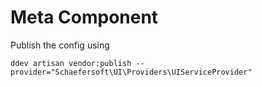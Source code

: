 # Meta Component

Publish the config using 
````shell
ddev artisan vendor:publish --provider="Schaefersoft\UI\Providers\UIServiceProvider" 
````
